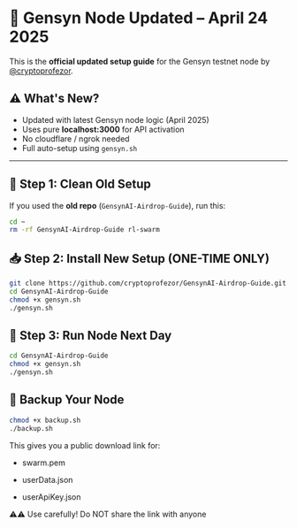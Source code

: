 # 📢 Gensyn Node Updated – April 24 2025

This is the **official updated setup guide** for the Gensyn testnet node by [@cryptoprofezor](https://github.com/cryptoprofezor).

## ⚠️ What's New?

- Updated with latest Gensyn node logic (April 2025)
- Uses pure **localhost:3000** for API activation
- No cloudflare / ngrok needed
- Full auto-setup using `gensyn.sh`

---

## 🧽 Step 1: Clean Old Setup

If you used the **old repo** (`GensynAI-Airdrop-Guide`), run this:

```bash
cd ~
rm -rf GensynAI-Airdrop-Guide rl-swarm
```

## 📥 Step 2: Install New Setup (ONE-TIME ONLY)

```bash
git clone https://github.com/cryptoprofezor/GensynAI-Airdrop-Guide.git
cd GensynAI-Airdrop-Guide
chmod +x gensyn.sh
./gensyn.sh
```

## 🚀 Step 3: Run Node Next Day

```bash
cd GensynAI-Airdrop-Guide
chmod +x gensyn.sh
./gensyn.sh
```

## 🔄 Backup Your Node

```bash
chmod +x backup.sh
./backup.sh
```

This gives you a public download link for:

- swarm.pem

- userData.json

- userApiKey.json

⚠️⚠️ Use carefully! Do NOT share the link with anyone



